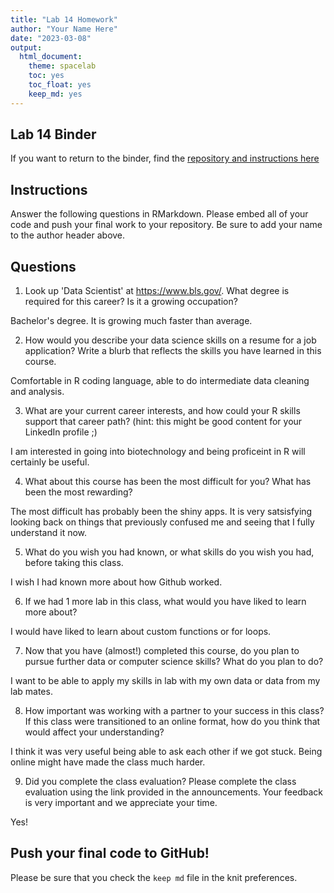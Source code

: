 ```yaml
---
title: "Lab 14 Homework"
author: "Your Name Here"
date: "2023-03-08"
output:
  html_document: 
    theme: spacelab
    toc: yes
    toc_float: yes
    keep_md: yes
---
```


## Lab 14 Binder
If you want to return to the binder, find the [repository and instructions here](https://github.com/hehouts/lab14_binder)

## Instructions
Answer the following questions in RMarkdown. Please embed all of your code and push your final work to your repository. Be sure to add your name to the author header above.



## Questions

1. Look up 'Data Scientist' at https://www.bls.gov/. What degree is required for this career? Is it a growing occupation?  

Bachelor's degree. It is growing much faster than average.

2. How would you describe your data science skills on a resume for a job application? Write a blurb that reflects the skills you have learned in this course. 

Comfortable in R coding language, able to do intermediate data cleaning and analysis.


3. What are your current career interests, and how could your R skills support that career path? (hint: this might be good content for your LinkedIn profile ;)


I am interested in going into biotechnology and being proficeint in R will certainly be useful.

4. What about this course has been the most difficult for you? What has been the most rewarding?

The most difficult has probably been the shiny apps. It is very satsisfying looking back on things that previously confused me and seeing that I fully understand it now.

5. What do you wish you had known, or what skills do you wish you had, before taking this class.

I wish I had known more about how Github worked.

6. If we had 1 more lab in this class, what would you have liked to learn more about?

I would have liked to learn about custom functions or for loops.

7. Now that you have (almost!) completed this course, do you plan to pursue further data or computer science skills? What do you plan to do?

I want to be able to apply my skills in lab with my own data or data from my lab mates.

8. How important was working with a partner to your success in this class? If this class were transitioned to an online format, how do you think that would affect your understanding?

I think it was very useful being able to ask each other if we got stuck. Being online might have made the class much harder.

9. Did you complete the class evaluation? Please complete the class evaluation using the link provided in the announcements. Your feedback is very important and we appreciate your time.

Yes!

## Push your final code to GitHub!
Please be sure that you check the `keep md` file in the knit preferences. 
